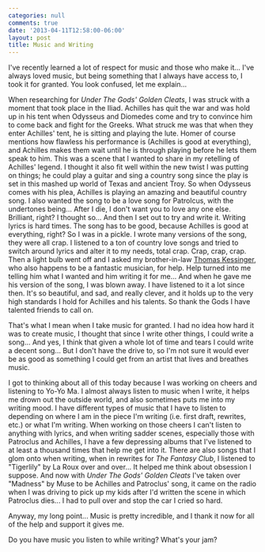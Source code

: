 ```yaml
---
categories: null
comments: true
date: '2013-04-11T12:58:00-06:00'
layout: post
title: Music and Writing
---
```


I've recently learned a lot of respect for music and those who make it... I've always loved music, but being something that I always have access to, I took it for granted. You look confused, let me explain...

When researching for *Under The Gods' Golden Cleats*, I was struck with a moment that took place in the Iliad. Achilles has quit the war and was hold up in his tent when Odysseus and Diomedes come and try to convince him to come back and fight for the Greeks. What struck me was that when they enter Achilles' tent, he is sitting and playing the lute. Homer of course mentions how flawless his performance is (Achilles is good at everything), and Achilles makes them wait until he is through playing before he lets them speak to him. This was a scene that I wanted to share in my retelling of Achilles' legend. I thought it also fit well within the new twist I was putting on things; he could play a guitar and sing a country song since the play is set in this mashed up world of Texas and ancient Troy. So when Odysseus comes with his plea, Achilles is playing an amazing and beautiful country song. I also wanted the song to be a love song for Patrolcus, with the undertones being... After I die, I don't want you to love any one else. Brilliant, right? I thought so... And then I set out to try and write it. Writing lyrics is hard times. The song has to be good, because Achilles is good at everything, right? So I was in a pickle. I wrote many versions of the song, they were all crap. I listened to a ton of country love songs and tried to switch around lyrics and alter it to my needs, total crap. Crap, crap, crap. Then a light bulb went off and I asked my brother-in-law [Thomas Kessinger](https://twitter.com/xThomasx), who also happens to be a fantastic musician, for help. Help turned into me telling him what I wanted and him writing it for me... And when he gave me his version of the song, I was blown away. I have listened to it a lot since then. It's so beautiful, and sad, and really clever, and it holds up to the very high standards I hold for Achilles and his talents. So thank the Gods I have talented friends to call on. 

That's what I mean when I take music for granted. I had no idea how hard it was to create music, I thought that since I write other things, I could write a song... And yes, I think that given a whole lot of time and tears I could write a decent song... But I don't have the drive to, so I'm not sure it would ever be as good as something I could get from an artist that lives and breathes music.

I got to thinking about all of this today because I was working on cheers and listening to Yo-Yo Ma. I almost always listen to music when I write, it helps me drown out the outside world, and also sometimes puts me into my writing mood. I have different types of music that I have to listen to depending on where I am in the piece I'm writing (i.e. first draft, rewrites, etc.) or what I'm writing. When working on those cheers I can't listen to anything with lyrics, and when writing sadder scenes, especially those with Patroclus and Achilles, I have a few depressing albums that I've listened to at least a thousand times that help me get into it. There are also songs that I glom onto when writing, when in rewrites for *The Fantasy Club*, I listened to "Tigerlily" by La Roux over and over... It helped me think about obsession I suppose. And now with *Under The Gods' Golden Cleats* I've taken over "Madness" by Muse to be Achilles and Patroclus' song, it came on the radio when I was driving to pick up my kids after I'd written the scene in which Patroclus dies... I had to pull over and stop the car I cried so hard.

Anyway, my long point... Music is pretty incredible, and I thank it now for all of the help and support it gives me.

Do you have music you listen to while writing? What's your jam?